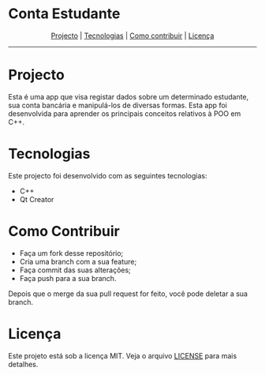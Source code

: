 <h1>Conta Estudante</h1>

<p align="center">
 <a href="#projecto">Projecto</a> | 
 <a href="#tecnologias">Tecnologias</a> | 
 <a href="#como-contribuir">Como contribuir</a> | 
 <a href="#licença">Licença</a>
</p>
 
***

# Projecto
Esta é uma app que visa registar dados sobre um determinado estudante, sua conta bancária e manipulá-los de diversas formas. Esta app foi desenvolvida para aprender os principais conceitos relativos à POO em C++.

# Tecnologias
Este projecto foi desenvolvido com as seguintes tecnologias:
* C++
* Qt Creator

# Como Contribuir
* Faça um fork desse repositório;
* Cria uma branch com a sua feature;
* Faça commit das suas alterações;
* Faça push para a sua branch.

Depois que o merge da sua pull request for feito, você pode deletar a sua branch.

# Licença
Este projeto está sob a licença MIT. Veja o arquivo [LICENSE](LICENSE) para mais detalhes.
